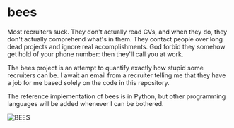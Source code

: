 # bees

Most recruiters suck. They don't actually read CVs, and when they do, they don't actually comprehend what's in them. They contact people over long dead projects and ignore real accomplishments. God forbid they somehow get hold of your phone number: then they'll call you at work.

The bees project is an attempt to quantify exactly how stupid some recruiters can be. I await an email from a recruiter telling me that they have a job for me based solely on the code in this repository.

The reference implementation of bees is in Python, but other programming languages will be added whenever I can be bothered.

![BEES](https://i.imgur.com/R1raY.gif)
